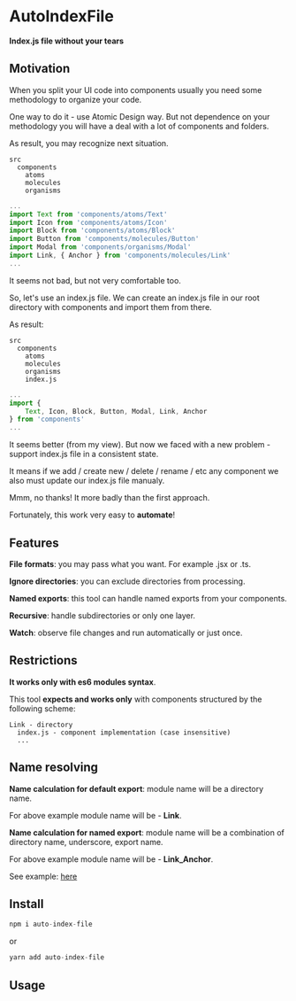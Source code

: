 # AutoIndexFile

**Index.js file without your tears**

## Motivation

When you split your UI code into components usually you need some methodology to organize your code.

One way to do it - use Atomic Design way. But not dependence on your methodology you will have a deal with a lot of components and folders.

As result, you may recognize next situation.

```
src
  components
    atoms
    molecules
    organisms
```

```js
...
import Text from 'components/atoms/Text'
import Icon from 'components/atoms/Icon'
import Block from 'components/atoms/Block'
import Button from 'components/molecules/Button'
import Modal from 'components/organisms/Modal'
import Link, { Anchor } from 'components/molecules/Link'
...
```

It seems not bad, but not very comfortable too.

So, let's use an index.js file. We can create an index.js file in our root directory with components and import them from there.

As result:

```
src
  components
    atoms
    molecules
    organisms
    index.js
```

```js
...
import {
    Text, Icon, Block, Button, Modal, Link, Anchor
} from 'components'
...
```

It seems better (from my view). But now we faced with a new problem - support index.js file in a consistent state.

It means if we add / create new / delete / rename / etc any component we also must update our index.js file manualy.

Mmm, no thanks! It more badly than the first approach.

Fortunately, this work very easy to **automate**!

## Features

**File formats**: you may pass what you want. For example .jsx or .ts.

**Ignore directories**: you can exclude directories from processing.

**Named exports**: this tool can handle named exports from your components.

**Recursive**: handle subdirectories or only one layer.

**Watch**: observe file changes and run automatically or just once.

## Restrictions

**It works only with es6 modules syntax**.

This tool **expects and works only** with components structured by the following scheme:

```
Link - directory
  index.js - component implementation (сase insensitive)
  ...
```

## Name resolving

**Name calculation for default export**: module name will be a directory name.

For above example module name will be - **Link**.

**Name calculation for named export**: module name will be a combination of directory name, underscore, export name.

For above example module name will be - **Link_Anchor**.

See example: [here](example/components/index.js)

## Install

```js
npm i auto-index-file
```

or

```js
yarn add auto-index-file
```

## Usage
